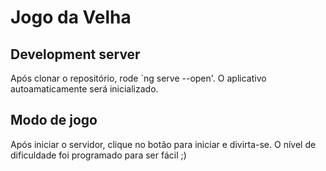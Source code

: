 # Jogo da Velha

## Development server

Após clonar o repositório, rode `ng serve --open'. O aplicativo autoamaticamente será inicializado.

## Modo de jogo

Após iniciar o servidor, clique no botão para iniciar e divirta-se. O nível de dificuldade foi programado para ser fácil ;)
